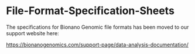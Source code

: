 # File-Format-Specification-Sheets
The specifications for Bionano Genomic file formats has been moved to our support website here:

https://bionanogenomics.com/support-page/data-analysis-documentation/
